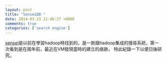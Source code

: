 ```yaml
---
layout: post
title: "SenseiDB "
date: 2014-03-23 21:46:27 +0800
comments: true
categories: ['search engine']
---
```


[sensei]是以前在學習hadoop時找到的，是一款跟hadoop集成的搜尋系統，第一次看到是在兩年前，最近在VM發現當時的建立的痕跡，
特此紀錄一下以便日後研究。


[sensei]: http://senseidb.com

